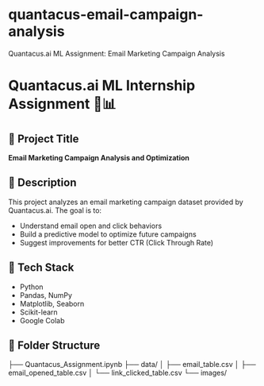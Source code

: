 # quantacus-email-campaign-analysis
Quantacus.ai ML Assignment: Email Marketing Campaign Analysis

# Quantacus.ai ML Internship Assignment 📧📊

## 📝 Project Title
**Email Marketing Campaign Analysis and Optimization**

## 📌 Description
This project analyzes an email marketing campaign dataset provided by Quantacus.ai. The goal is to:
- Understand email open and click behaviors
- Build a predictive model to optimize future campaigns
- Suggest improvements for better CTR (Click Through Rate)

## 🧠 Tech Stack
- Python
- Pandas, NumPy
- Matplotlib, Seaborn
- Scikit-learn
- Google Colab

## 📂 Folder Structure
 ├── Quantacus_Assignment.ipynb ├── data/ │ ├── email_table.csv │ ├── email_opened_table.csv │ └── link_clicked_table.csv └── images/
